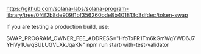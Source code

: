 
https://github.com/solana-labs/solana-program-library/tree/0f4f2b8de909f1bf356260bde8b401813c3dfdec/token-swap


If you are testing a production build, use:

SWAP_PROGRAM_OWNER_FEE_ADDRESS="HfoTxFR1Tm6kGmWgYWD6J7YHVy1UwqSULUGVLXkJqaKN" npm run start-with-test-validator